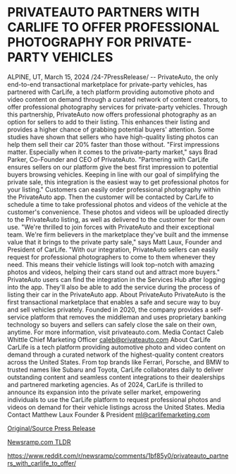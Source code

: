 # PRIVATEAUTO PARTNERS WITH CARLIFE TO OFFER PROFESSIONAL PHOTOGRAPHY FOR PRIVATE-PARTY VEHICLES

ALPINE, UT, March 15, 2024 /24-7PressRelease/ -- PrivateAuto, the only end-to-end transactional marketplace for private-party vehicles, has partnered with CarLife, a tech platform providing automotive photo and video content on demand through a curated network of content creators, to offer professional photography services for private-party vehicles.  Through this partnership, PrivateAuto now offers professional photography as an option for sellers to add to their listing. This enhances their listing and provides a higher chance of grabbing potential buyers' attention. Some studies have shown that sellers who have high-quality listing photos can help them sell their car 20% faster than those without.  "First impressions matter. Especially when it comes to the private-party market," says Brad Parker, Co-Founder and CEO of PrivateAuto. "Partnering with CarLife ensures sellers on our platform give the best first impression to potential buyers browsing vehicles. Keeping in line with our goal of simplifying the private sale, this integration is the easiest way to get professional photos for your listing."  Customers can easily order professional photography within the PrivateAuto app. Then the customer will be contacted by CarLife to schedule a time to take professional photos and videos of the vehicle at the customer's convenience. These photos and videos will be uploaded directly to the PrivateAuto listing, as well as delivered to the customer for their own use.  "We're thrilled to join forces with PrivateAuto and their exceptional team. We're firm believers in the marketplace they've built and the immense value that it brings to the private party sale," says Matt Laux, Founder and President of CarLife. "With our integration, PrivateAuto sellers can easily request for professional photographers to come to them whenever they need. This means their vehicle listings will look top-notch with amazing photos and videos, helping their cars stand out and attract more buyers."  PrivateAuto users can find the integration in the Services Hub after logging into the app. They'll also be able to add the service during the process of listing their car in the PrivateAuto app.  About PrivateAuto PrivateAuto is the first transactional marketplace that enables a safe and secure way to buy and sell vehicles privately. Founded in 2020, the company provides a self-service platform that removes the middleman and uses proprietary banking technology so buyers and sellers can safely close the sale on their own, anytime. For more information, visit privateauto.com.  Media Contact Caleb Whittle Chief Marketing Officer caleb@privateauto.com  About CarLife CarLife is a tech platform providing automotive photo and video content on demand through a curated network of the highest-quality content creators across the United States. From top brands like Ferrari, Porsche, and BMW to trusted names like Subaru and Toyota, CarLife collaborates daily to deliver outstanding content and seamless content integrations to their dealerships and partnered marketing agencies. As of 2024, CarLife is thrilled to announce its expansion into the private seller market, empowering individuals to use the CarLife platform to request professional photos and videos on demand for their vehicle listings across the United States.  Media Contact Matthew Laux Founder & President ml@carlifemarketing.com 

[Original/Source Press Release](https://www.24-7pressrelease.com/press-release/509147/privateauto-partners-with-carlife-to-offer-professional-photography-for-private-party-vehicles)
                    

[Newsramp.com TLDR](None) 

https://www.reddit.com/r/newsramp/comments/1bf85y0/privateauto_partners_with_carlife_to_offer/